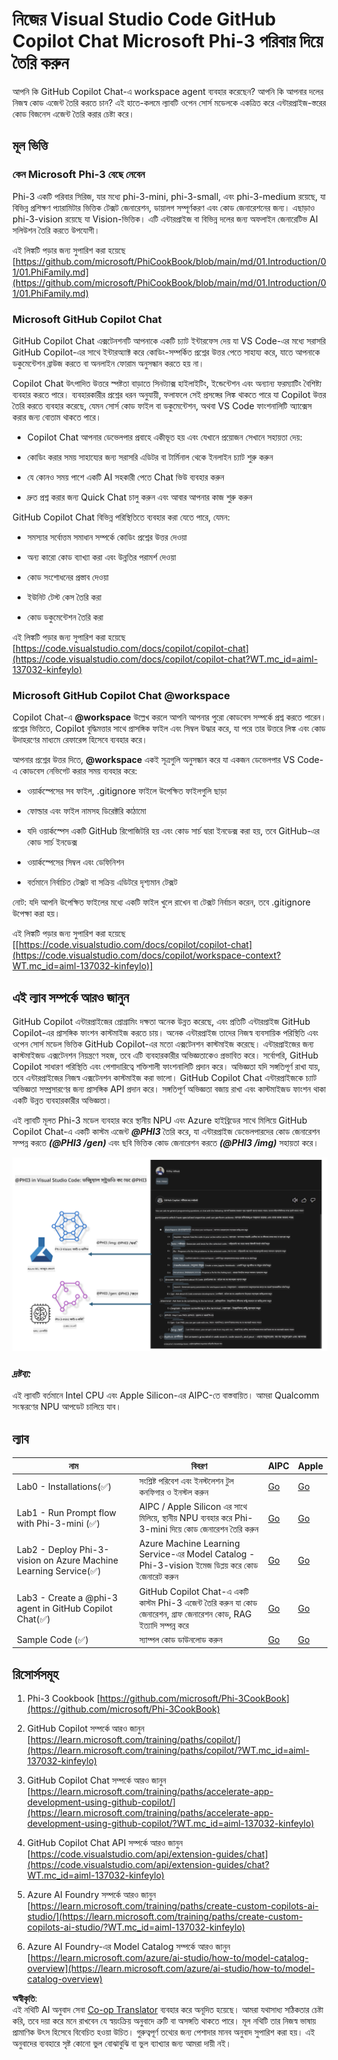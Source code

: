 <!--
CO_OP_TRANSLATOR_METADATA:
{
  "original_hash": "00b7a699de8ac405fa821f4c0f7fc0ab",
  "translation_date": "2025-05-09T19:10:44+00:00",
  "source_file": "md/02.Application/02.Code/Phi3/VSCodeExt/README.md",
  "language_code": "bn"
}
-->
# **নিজের Visual Studio Code GitHub Copilot Chat Microsoft Phi-3 পরিবার দিয়ে তৈরি করুন**

আপনি কি GitHub Copilot Chat-এ workspace agent ব্যবহার করেছেন? আপনি কি আপনার দলের নিজস্ব কোড এজেন্ট তৈরি করতে চান? এই হাতে-কলমে ল্যাবটি ওপেন সোর্স মডেলকে একত্রিত করে এন্টারপ্রাইজ-স্তরের কোড বিজনেস এজেন্ট তৈরি করার চেষ্টা করে।

## **মূল ভিত্তি**

### **কেন Microsoft Phi-3 বেছে নেবেন**

Phi-3 একটি পরিবার সিরিজ, যার মধ্যে phi-3-mini, phi-3-small, এবং phi-3-medium রয়েছে, যা বিভিন্ন প্রশিক্ষণ প্যারামিটার ভিত্তিক টেক্সট জেনারেশন, ডায়ালগ সম্পূর্ণকরণ এবং কোড জেনারেশনের জন্য। এছাড়াও phi-3-vision রয়েছে যা Vision-ভিত্তিক। এটি এন্টারপ্রাইজ বা বিভিন্ন দলের জন্য অফলাইন জেনারেটিভ AI সলিউশন তৈরি করতে উপযোগী।

এই লিঙ্কটি পড়ার জন্য সুপারিশ করা হয়েছে [https://github.com/microsoft/PhiCookBook/blob/main/md/01.Introduction/01/01.PhiFamily.md](https://github.com/microsoft/PhiCookBook/blob/main/md/01.Introduction/01/01.PhiFamily.md)

### **Microsoft GitHub Copilot Chat**

GitHub Copilot Chat এক্সটেনশনটি আপনাকে একটি চ্যাট ইন্টারফেস দেয় যা VS Code-এর মধ্যে সরাসরি GitHub Copilot-এর সাথে ইন্টারঅ্যাক্ট করে কোডিং-সম্পর্কিত প্রশ্নের উত্তর পেতে সাহায্য করে, যাতে আপনাকে ডকুমেন্টেশন ব্রাউজ করতে বা অনলাইন ফোরাম অনুসন্ধান করতে হয় না।

Copilot Chat উৎপাদিত উত্তরে স্পষ্টতা বাড়াতে সিনট্যাক্স হাইলাইটিং, ইন্ডেন্টেশন এবং অন্যান্য ফরম্যাটিং বৈশিষ্ট্য ব্যবহার করতে পারে। ব্যবহারকারীর প্রশ্নের ধরন অনুযায়ী, ফলাফলে সেই প্রসঙ্গের লিঙ্ক থাকতে পারে যা Copilot উত্তর তৈরি করতে ব্যবহার করেছে, যেমন সোর্স কোড ফাইল বা ডকুমেন্টেশন, অথবা VS Code ফাংশনালিটি অ্যাক্সেস করার জন্য বোতাম থাকতে পারে।

- Copilot Chat আপনার ডেভেলপার প্রবাহে একীভূত হয় এবং যেখানে প্রয়োজন সেখানে সহায়তা দেয়:

- কোডিং করার সময় সাহায্যের জন্য সরাসরি এডিটর বা টার্মিনাল থেকে ইনলাইন চ্যাট শুরু করুন

- যে কোনও সময় পাশে একটি AI সহকারী পেতে Chat ভিউ ব্যবহার করুন

- দ্রুত প্রশ্ন করার জন্য Quick Chat চালু করুন এবং আবার আপনার কাজ শুরু করুন

GitHub Copilot Chat বিভিন্ন পরিস্থিতিতে ব্যবহার করা যেতে পারে, যেমন:

- সমস্যার সর্বোত্তম সমাধান সম্পর্কে কোডিং প্রশ্নের উত্তর দেওয়া

- অন্য কারো কোড ব্যাখ্যা করা এবং উন্নতির পরামর্শ দেওয়া

- কোড সংশোধনের প্রস্তাব দেওয়া

- ইউনিট টেস্ট কেস তৈরি করা

- কোড ডকুমেন্টেশন তৈরি করা

এই লিঙ্কটি পড়ার জন্য সুপারিশ করা হয়েছে [https://code.visualstudio.com/docs/copilot/copilot-chat](https://code.visualstudio.com/docs/copilot/copilot-chat?WT.mc_id=aiml-137032-kinfeylo)

### **Microsoft GitHub Copilot Chat @workspace**

Copilot Chat-এ **@workspace** উল্লেখ করলে আপনি আপনার পুরো কোডবেস সম্পর্কে প্রশ্ন করতে পারেন। প্রশ্নের ভিত্তিতে, Copilot বুদ্ধিমত্তার সাথে প্রাসঙ্গিক ফাইল এবং সিম্বল উদ্ধার করে, যা পরে তার উত্তরে লিঙ্ক এবং কোড উদাহরণের মাধ্যমে রেফারেন্স হিসেবে ব্যবহার করে।

আপনার প্রশ্নের উত্তর দিতে, **@workspace** একই সূত্রগুলি অনুসন্ধান করে যা একজন ডেভেলপার VS Code-এ কোডবেস নেভিগেট করার সময় ব্যবহার করে:

- ওয়ার্কস্পেসের সব ফাইল, .gitignore ফাইলে উপেক্ষিত ফাইলগুলি ছাড়া

- ফোল্ডার এবং ফাইল নামসহ ডিরেক্টরি কাঠামো

- যদি ওয়ার্কস্পেস একটি GitHub রিপোজিটরি হয় এবং কোড সার্চ দ্বারা ইনডেক্স করা হয়, তবে GitHub-এর কোড সার্চ ইনডেক্স

- ওয়ার্কস্পেসের সিম্বল এবং ডেফিনিশন

- বর্তমানে নির্বাচিত টেক্সট বা সক্রিয় এডিটরে দৃশ্যমান টেক্সট

নোট: যদি আপনি উপেক্ষিত ফাইলের মধ্যে একটি ফাইল খুলে রাখেন বা টেক্সট নির্বাচন করেন, তবে .gitignore উপেক্ষা করা হয়।

এই লিঙ্কটি পড়ার জন্য সুপারিশ করা হয়েছে [[https://code.visualstudio.com/docs/copilot/copilot-chat](https://code.visualstudio.com/docs/copilot/workspace-context?WT.mc_id=aiml-137032-kinfeylo)]

## **এই ল্যাব সম্পর্কে আরও জানুন**

GitHub Copilot এন্টারপ্রাইজের প্রোগ্রামিং দক্ষতা অনেক উন্নত করেছে, এবং প্রতিটি এন্টারপ্রাইজ GitHub Copilot-এর প্রাসঙ্গিক ফাংশন কাস্টমাইজ করতে চায়। অনেক এন্টারপ্রাইজ তাদের নিজস্ব ব্যবসায়িক পরিস্থিতি এবং ওপেন সোর্স মডেল ভিত্তিক GitHub Copilot-এর মতো এক্সটেনশন কাস্টমাইজ করেছে। এন্টারপ্রাইজের জন্য কাস্টমাইজড এক্সটেনশন নিয়ন্ত্রণে সহজ, তবে এটি ব্যবহারকারীর অভিজ্ঞতাকেও প্রভাবিত করে। সর্বোপরি, GitHub Copilot সাধারণ পরিস্থিতি এবং পেশাদারিত্বে শক্তিশালী ফাংশনালিটি প্রদান করে। অভিজ্ঞতা যদি সঙ্গতিপূর্ণ রাখা যায়, তবে এন্টারপ্রাইজের নিজস্ব এক্সটেনশন কাস্টমাইজ করা ভালো। GitHub Copilot Chat এন্টারপ্রাইজকে চ্যাট অভিজ্ঞতা সম্প্রসারণের জন্য প্রাসঙ্গিক API প্রদান করে। সঙ্গতিপূর্ণ অভিজ্ঞতা বজায় রাখা এবং কাস্টমাইজড ফাংশন থাকা একটি উন্নত ব্যবহারকারীর অভিজ্ঞতা।

এই ল্যাবটি মূলত Phi-3 মডেল ব্যবহার করে স্থানীয় NPU এবং Azure হাইব্রিডের সাথে মিলিয়ে GitHub Copilot Chat-এ একটি কাস্টম এজেন্ট ***@PHI3*** তৈরি করে, যা এন্টারপ্রাইজ ডেভেলপারদের কোড জেনারেশন সম্পন্ন করতে ***(@PHI3 /gen)*** এবং ছবি ভিত্তিক কোড জেনারেশন করতে ***(@PHI3 /img)*** সহায়তা করে।

![PHI3](../../../../../../../translated_images/cover.410a18b85555fad4ca8bfb8f0b1776a96ae7f8eae1132b8f0c09d4b92b8e3365.bn.png)

### ***দ্রষ্টব্য:***

এই ল্যাবটি বর্তমানে Intel CPU এবং Apple Silicon-এর AIPC-তে বাস্তবায়িত। আমরা Qualcomm সংস্করণের NPU আপডেট চালিয়ে যাব।

## **ল্যাব**

| নাম | বিবরণ | AIPC | Apple |
| ------------ | ----------- | -------- |-------- |
| Lab0 - Installations(✅) | সংশ্লিষ্ট পরিবেশ এবং ইনস্টলেশন টুল কনফিগার ও ইনস্টল করুন | [Go](./HOL/AIPC/01.Installations.md) |[Go](./HOL/Apple/01.Installations.md) |
| Lab1 - Run Prompt flow with Phi-3-mini (✅) | AIPC / Apple Silicon এর সাথে মিলিয়ে, স্থানীয় NPU ব্যবহার করে Phi-3-mini দিয়ে কোড জেনারেশন তৈরি করুন | [Go](./HOL/AIPC/02.PromptflowWithNPU.md) |  [Go](./HOL/Apple/02.PromptflowWithMLX.md) |
| Lab2 - Deploy Phi-3-vision on Azure Machine Learning Service(✅) | Azure Machine Learning Service-এর Model Catalog - Phi-3-vision ইমেজ ডিপ্লয় করে কোড জেনারেট করুন | [Go](./HOL/AIPC/03.DeployPhi3VisionOnAzure.md) |[Go](./HOL/Apple/03.DeployPhi3VisionOnAzure.md) |
| Lab3 - Create a @phi-3 agent in GitHub Copilot Chat(✅)  | GitHub Copilot Chat-এ একটি কাস্টম Phi-3 এজেন্ট তৈরি করুন যা কোড জেনারেশন, গ্রাফ জেনারেশন কোড, RAG ইত্যাদি সম্পন্ন করে | [Go](./HOL/AIPC/04.CreatePhi3AgentInVSCode.md) | [Go](./HOL/Apple/04.CreatePhi3AgentInVSCode.md) |
| Sample Code (✅)  | স্যাম্পল কোড ডাউনলোড করুন | [Go](../../../../../../../code/07.Lab/01/AIPC) | [Go](../../../../../../../code/07.Lab/01/Apple) |

## **রিসোর্সসমূহ**

1. Phi-3 Cookbook [https://github.com/microsoft/Phi-3CookBook](https://github.com/microsoft/Phi-3CookBook)

2. GitHub Copilot সম্পর্কে আরও জানুন [https://learn.microsoft.com/training/paths/copilot/](https://learn.microsoft.com/training/paths/copilot/?WT.mc_id=aiml-137032-kinfeylo)

3. GitHub Copilot Chat সম্পর্কে আরও জানুন [https://learn.microsoft.com/training/paths/accelerate-app-development-using-github-copilot/](https://learn.microsoft.com/training/paths/accelerate-app-development-using-github-copilot/?WT.mc_id=aiml-137032-kinfeylo)

4. GitHub Copilot Chat API সম্পর্কে আরও জানুন [https://code.visualstudio.com/api/extension-guides/chat](https://code.visualstudio.com/api/extension-guides/chat?WT.mc_id=aiml-137032-kinfeylo)

5. Azure AI Foundry সম্পর্কে আরও জানুন [https://learn.microsoft.com/training/paths/create-custom-copilots-ai-studio/](https://learn.microsoft.com/training/paths/create-custom-copilots-ai-studio/?WT.mc_id=aiml-137032-kinfeylo)

6. Azure AI Foundry-এর Model Catalog সম্পর্কে আরও জানুন [https://learn.microsoft.com/azure/ai-studio/how-to/model-catalog-overview](https://learn.microsoft.com/azure/ai-studio/how-to/model-catalog-overview)

**অস্বীকৃতি**:  
এই নথিটি AI অনুবাদ সেবা [Co-op Translator](https://github.com/Azure/co-op-translator) ব্যবহার করে অনূদিত হয়েছে। আমরা যথাসাধ্য সঠিকতার চেষ্টা করি, তবে দয়া করে মনে রাখবেন যে স্বয়ংক্রিয় অনুবাদে ত্রুটি বা অসঙ্গতি থাকতে পারে। মূল নথিটি তার নিজস্ব ভাষায় প্রামাণিক উৎস হিসেবে বিবেচিত হওয়া উচিত। গুরুত্বপূর্ণ তথ্যের জন্য পেশাদার মানব অনুবাদ সুপারিশ করা হয়। এই অনুবাদের ব্যবহারে সৃষ্ট কোনো ভুল বোঝাবুঝি বা ভুল ব্যাখ্যার জন্য আমরা দায়ী নই।